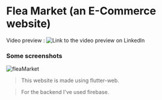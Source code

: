 # Flea Market (an E-Commerce website)

Video preview : ![Link to the video preview on Linkedln](https://www.linkedin.com/feed/update/urn:li:activity:6784846380125995008/)

### Some screenshots
![fleaMarket](https://user-images.githubusercontent.com/68480967/113580732-bd6dd880-9643-11eb-9586-32a150d69291.png)

> This website is made using flutter-web.

> For the backend I've used firebase.
